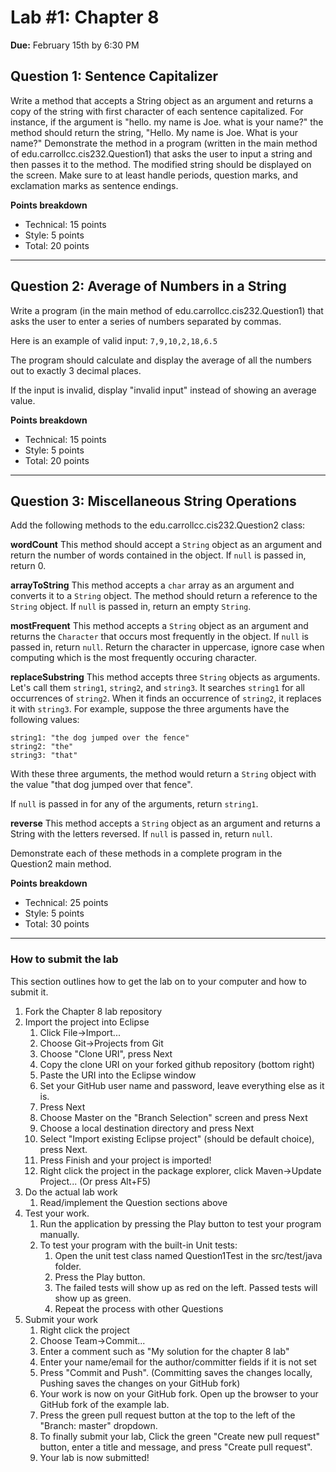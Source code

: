 # Lab #1: Chapter 8
**Due:** February 15th by 6:30 PM

## Question 1: Sentence Capitalizer

Write a method that accepts a String object as an argument and returns a copy of the string with first character of each sentence capitalized. For instance, if the argument is "hello. my name is Joe. what is your name?" the method should return the string, "Hello. My name is Joe. What is your name?" Demonstrate the method in a program (written in the main method of edu.carrollcc.cis232.Question1) that asks the user to input a string and then passes it to the method. The modified string should be displayed on the screen.  Make sure to at least handle periods, question marks, and exclamation marks as sentence endings.

**Points breakdown**

- Technical: 15 points
- Style: 5 points
- Total: 20 points

-----
## Question 2: Average of Numbers in a String

Write a program (in the main method of edu.carrollcc.cis232.Question1) that asks the user to enter a series of numbers separated by commas. 

Here is an example of valid input:
`7,9,10,2,18,6.5`

The program should calculate and display the average of all the numbers out to exactly 3 decimal places.

If the input is invalid, display "invalid input" instead of showing an average value.

**Points breakdown**

- Technical: 15 points
- Style: 5 points
- Total: 20 points

-----
## Question 3: Miscellaneous String Operations

Add the following methods to the edu.carrollcc.cis232.Question2 class:

**wordCount** This method should accept a `String` object as an argument and return the number of words contained in the object.  If `null` is passed in, return 0.

**arrayToString** This method accepts a `char` array as an argument and converts it to a `String` object. The method should return a reference to the `String` object. If `null` is passed in, return an empty `String`.

**mostFrequent** This method accepts a `String` object as an argument and returns the `Character` that occurs most frequently in the object.  If `null` is passed in, return `null`.  Return the character in uppercase, ignore case when computing which is the most frequently occuring character.

**replaceSubstring** This method accepts three `String` objects as arguments. Let's call them `string1`, `string2`, and `string3`. It searches `string1` for all occurrences of `string2`. When it finds an occurrence of `string2`, it replaces it with `string3`. For example, suppose the three arguments have the following values:

	string1: "the dog jumped over the fence"
	string2: "the"
	string3: "that"
	
With these three arguments, the method would return a `String` object with the value "that dog jumped over that fence".

If `null` is passed in for any of the arguments, return `string1`.
	
**reverse** This method accepts a `String` object as an argument and returns a String with the letters reversed. If `null` is passed in, return `null`.

Demonstrate each of these methods in a complete program in the Question2 main method.

**Points breakdown**

- Technical: 25 points
- Style: 5 points
- Total: 30 points

----
### How to submit the lab
This section outlines how to get the lab on to your computer and how to submit it.

1. Fork the Chapter 8 lab repository
2. Import the project into Eclipse
	1. Click File->Import...
	2. Choose Git->Projects from Git
	3. Choose "Clone URI", press Next
	4. Copy the clone URI on your forked github repository (bottom right)
	5. Paste the URI into the Eclipse window
	6. Set your GitHub user name and password, leave everything else as it is.
	7. Press Next
	8. Choose Master on the "Branch Selection" screen and press Next
	9. Choose a local destination directory and press Next
	10. Select "Import existing Eclipse project" (should be default choice), press Next.
	11. Press Finish and your project is imported!
	12. Right click the project in the package explorer, click Maven->Update Project... (Or press Alt+F5)
3. Do the actual lab work
	1. Read/implement the Question sections above
5. Test your work.
	1. Run the application by pressing the Play button to test your program manually.
	2. To test your program with the built-in Unit tests: 
		1. Open the unit test class named Question1Test in the src/test/java folder.
		2. Press the Play button.
		3. The failed tests will show up as red on the left. Passed tests will show up as green.
		4. Repeat the process with other Questions
6. Submit your work
	1. Right click the project
	2. Choose Team->Commit...
	3. Enter a comment such as "My solution for the chapter 8 lab"
	4. Enter your name/email for the author/committer fields if it is not set
	5. Press "Commit and Push". (Committing saves the changes locally, Pushing saves the changes on your GitHub fork)
	6. Your work is now on your GitHub fork.  Open up the browser to your GitHub fork of the example lab.
	7. Press the green pull request button at the top to the left of the "Branch: master" dropdown.
	8. To finally submit your lab, Click the green "Create new pull request" button, enter a title and message, and press "Create pull request".
	9. Your lab is now submitted!
